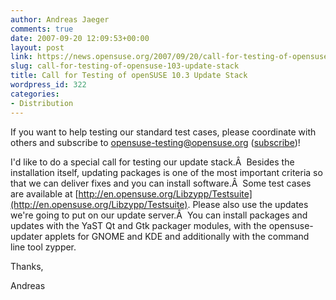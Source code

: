 ```yaml
---
author: Andreas Jaeger
comments: true
date: 2007-09-20 12:09:53+00:00
layout: post
link: https://news.opensuse.org/2007/09/20/call-for-testing-of-opensuse-103-update-stack/
slug: call-for-testing-of-opensuse-103-update-stack
title: Call for Testing of openSUSE 10.3 Update Stack
wordpress_id: 322
categories:
- Distribution
---
```


If you want to help testing our standard test cases, please coordinate with others and subscribe to [opensuse-testing@opensuse.org](http://lists.opensuse.org/opensuse-testing/) ([subscribe](mailto:opensuse-testing+subscribe@opensuse.org))!

I'd like to do a special call for testing our update stack.Â  Besides the installation itself, updating packages is one of the most important criteria so that we can deliver fixes and you can install software.Â  Some test cases are available at [http://en.opensuse.org/Libzypp/Testsuite](http://en.opensuse.org/Libzypp/Testsuite). Please also use the updates we're going to put on our update server.Â  You can install packages and updates with the YaST Qt and Gtk packager modules, with the opensuse-updater applets for GNOME and KDE and additionally with the command line tool zypper.

Thanks,

Andreas
